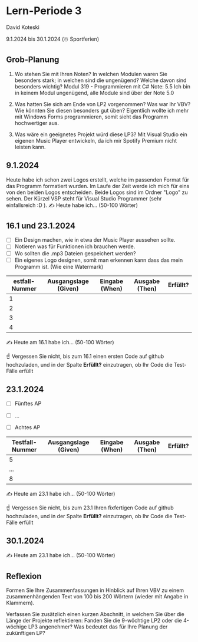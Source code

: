 # Lern-Periode 3

David Koteski

9.1.2024 bis 30.1.2024 (☃️ Sportferien)

## Grob-Planung

1. Wo stehen Sie mit Ihren Noten? In welchen Modulen waren Sie besonders stark; in welchen sind die ungenügend? Welche davon sind besonders wichtig?
   Modul 319 - Programmieren mit C# Note: 5.5
   Ich bin in keinem Modul ungenügend, alle Module sind über der Note 5.0
   
2. Was hatten Sie sich am Ende von LP2 vorgenommen? Was war Ihr VBV? Wie könnten Sie diesen besonders gut üben?
   Eigentlich wollte ich mehr mit Windows Forms programmieren, somit sieht das Programm hochwertiger aus.
   
3. Was wäre ein geeignetes Projekt würd diese LP3?
   Mit Visual Studio ein eigenen Music Player entwickeln, da ich mir Spotify Premium nicht leisten kann.

## 9.1.2024

Heute habe ich schon zwei Logos erstellt, welche im passenden Format für das Programm formatiert wurden. Im Laufe der Zeit werde ich mich für eins von den beiden Logos entscheiden. Beide Logos sind im Ordner "Logo" zu sehen. Der Kürzel VSP steht für Visual Studio Programmer (sehr einfallsreich :D ).
✍️ Heute habe ich... (50-100 Wörter)

## 16.1 und 23.1.2024

- [ ] Ein Design machen, wie in etwa der Music Player aussehen sollte.
- [ ] Notieren was für Funktionen ich brauchen werde.
- [ ] Wo sollten die .mp3 Dateien gespeichert werden?
- [ ] Ein eigenes Logo designen, somit man erkennen kann dass das mein Programm ist. (Wie eine Watermark)

| estfall-Nummer | Ausgangslage (Given) | Eingabe (When) | Ausgabe (Then) | Erfüllt? |
| -------------- | -------------------- | -------------- | -------------- | -------- |
| 1              |                      |                |                |          |
| 2              |                      |                |                |          |
| 3              |                      |                |                |          |
| 4              |                      |                |                |          |

✍️ Heute am 16.1 habe ich... (50-100 Wörter)

☝️ Vergessen Sie nicht, bis zum 16.1 einen ersten Code auf github hochzuladen, und in der Spalte **Erfüllt?** einzutragen, ob Ihr Code die Test-Fälle erfüllt

## 23.1.2024

- [ ] Fünftes AP
- [ ] ...

- [ ] Achtes AP

| Testfall-Nummer | Ausgangslage (Given) | Eingabe (When) | Ausgabe (Then) | Erfüllt? |
| --------------- | -------------------- | -------------- | -------------- | -------- |
| 5               |                      |                |                |          |
| ...             |                      |                |                |          |
| 8               |                      |                |                |          |

✍️ Heute am 23.1 habe ich... (50-100 Wörter)

☝️ Vergessen Sie nicht, bis zum 23.1 Ihren fixfertigen Code auf github hochzuladen, und in der Spalte **Erfüllt?** einzutragen, ob Ihr Code die Test-Fälle erfüllt

## 30.1.2024

✍️ Heute am 23.1 habe ich... (50-100 Wörter)

## Reflexion

Formen Sie Ihre Zusammenfassungen in Hinblick auf Ihren VBV zu einem zusammenhängenden Text von 100 bis 200 Wörtern (wieder mit Angabe in Klammern).

Verfassen Sie zusätzlich einen kurzen Abschnitt, in welchem Sie über die Länge der Projekte reflektieren: Fanden Sie die 9-wöchtige LP2 oder die 4-wöchige LP3 angenehmer? Was bedeutet das für Ihre Planung der zukünftigen LP?
